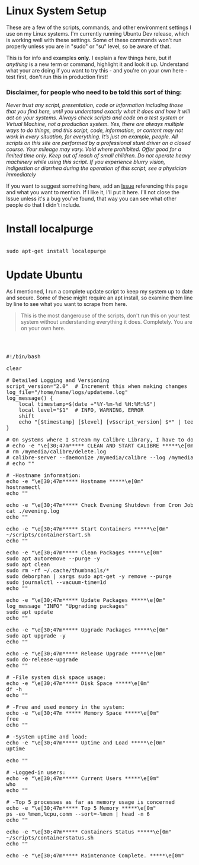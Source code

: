 
# Linux System Setup

These are a few of the scripts, commands, and other environment settings I use on my Linux systems. I'm currently running Ubuntu Dev release, which is working well with these settings. Some of these commands won't run properly unless you are in "sudo" or "su" level, so be aware of that.

This is for info and examples **only**. I explain a few things here, but if *anything* is a new term or command, highlight it and look it up. Understand what your are doing if you want to try this - and you're on your own here - test first, don't run this in production first! 

### Disclaimer, for people who need to be told this sort of thing: 

*Never trust any script, presentation, code or information including those that you find here, until you understand exactly what it does and how it will act on your systems. Always check scripts and code on a test system or Virtual Machine, not a production system. Yes, there are always multiple ways to do things, and this script, code, information, or content may not work in every situation, for everything. It’s just an example, people. All scripts on this site are performed by a professional stunt driver on a closed course. Your mileage may vary. Void where prohibited. Offer good for a limited time only. Keep out of reach of small children. Do not operate heavy machinery while using this script. If you experience blurry vision, indigestion or diarrhea during the operation of this script, see a physician immediately*

If you want to suggest something here, add an [Issue](https://docs.github.com/en/issues/tracking-your-work-with-issues/creating-an-issue) referencing this page and what you want to mention. If I like it, I'll put it here. I'll not close the Issue unless it's a bug you've found, that way you can see what other people do that I didn't include. 

# Install localpurge 

<pre> 
sudo apt-get install localepurge 
</pre>

# Update Ubuntu
As I mentioned, I run a complete update script to keep my system up to date and secure. Some of these might require an apt install, so examine them line by line to see what you want to scrape from here.  

> This is the most dangerouse of the scripts, don't run this on your test system without understanding everything it does. Completely. You are on your own here.

<pre> 
<pre> 
#!/bin/bash

clear

# Detailed Logging and Versioning
script_version="2.0"  # Increment this when making changes
log_file="/home/name/logs/updateme.log"
log_message() {
    local timestamp=$(date +"%Y-%m-%d %H:%M:%S")
    local level="$1"  # INFO, WARNING, ERROR
    shift
    echo "[$timestamp] [$level] [v$script_version] $*" | tee -a "$log_file"
}

# On systems where I stream my Calibre Library, I have to do a bit of maintenance here...
# echo -e "\e[30;47m***** CLEAN AND START CALIBRE *****\e[0m"
# rm /mymedia/calibre/delete.log
# calibre-server --daemonize /mymedia/calibre --log /mymedia/calibre/delete.log --enable-local-write /mymedia/calibre
# echo ""

# -Hostname information:
echo -e "\e[30;47m***** Hostname *****\e[0m"
hostnamectl
echo ""

echo -e "\e[30;47m***** Check Evening Shutdown from Cron Job *****\e[0m"
cat ./evening.log
echo ""

echo -e "\e[30;47m***** Start Containers *****\e[0m"
~/scripts/containerstart.sh
echo ""

echo -e "\e[30;47m***** Clean Packages *****\e[0m"
sudo apt autoremove --purge -y
sudo apt clean
sudo rm -rf ~/.cache/thumbnails/*
sudo deborphan | xargs sudo apt-get -y remove --purge
sudo journalctl --vacuum-time=1d
echo ""

echo -e "\e[30;47m***** Update Packages *****\e[0m"
log_message "INFO" "Upgrading packages"
sudo apt update
echo ""

echo -e "\e[30;47m***** Upgrade Packages *****\e[0m"
sudo apt upgrade -y
echo ""

echo -e "\e[30;47m***** Release Upgrade *****\e[0m"
sudo do-release-upgrade
echo ""

# -File system disk space usage:
echo -e "\e[30;47m***** Disk Space *****\e[0m"
df -h
echo ""

# -Free and used memory in the system:
echo -e "\e[30;47m ***** Memory Space *****\e[0m"
free
echo ""

# -System uptime and load:
echo -e "\e[30;47m***** Uptime and Load *****\e[0m"
uptime

echo ""

# -Logged-in users:
echo -e "\e[30;47m***** Current Users *****\e[0m"
who
echo ""

# -Top 5 processes as far as memory usage is concerned
echo -e "\e[30;47m***** Top 5 Memory *****\e[0m"
ps -eo %mem,%cpu,comm --sort=-%mem | head -n 6
echo ""

echo -e "\e[30;47m***** Containers Status *****\e[0m"
~/scripts/containerstatus.sh
echo ""

echo -e "\e[30;47m***** Maintenance Complete. *****\e[0m"

</pre>
